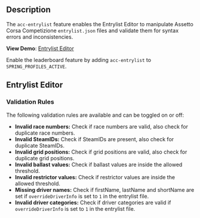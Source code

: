 ## Description

The `acc-entrylist` feature enables the Entrylist Editor to manipulate Assetto Corsa Competizione `entrylist.json` files
and validate them for syntax errors and inconsistencies.

**View Demo**: [Entrylist Editor](https://simdesk.eu/entrylist/editor)

Enable the leaderboard feature by adding `acc-entrylist` to `SPRING_PROFILES_ACTIVE`.

## Entrylist Editor

### Validation Rules

The following validation rules are available and can be toggled on or off:

- **Invalid race numbers:** Check if race numbers are valid, also check for duplicate race numbers.
- **Invalid SteamIDs:** Check if SteamIDs are present, also check for duplicate SteamIDs.
- **Invalid grid positions:** Check if grid positions are valid, also check for duplicate grid positions.
- **Invalid ballast values:** Check if ballast values are inside the allowed threshold.
- **Invalid restrictor values:** Check if restrictor values are inside the allowed threshold.
- **Missing driver names:** Check if firstName, lastName and shortName are set if `overrideDriverInfo` is set to `1` in
  the entrylist file.
- **Invalid driver categories:** Check if driver categories are valid if `overrideDriverInfo` is set to `1` in the
  entrylist file.